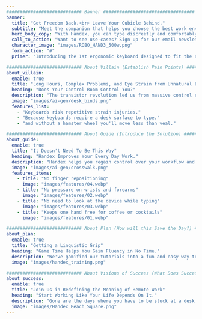 ```yaml
---
############################ Banner ##################################
banner:
  title: "Get Freedom Back.<br> Leave Your Cubicle Behind."
  subtitle: "Meet the companion that helps you choose the best work environment, unblock mental flow, and re-imagine the meaning of work/life balance."
  hero_body_copy: "With Handex, you can type discreetly and comfortably from anywhere."
  call_to_action: "Want to see use-cases? Sign up for our email newsletter!"
  character_image: "images/ROBO_HAND3_500w.png"
  form_action: "#"
  primer: "Introducing the 1st ergonomic keyboard designed to fit the natural actions of your hand:"

############################ About Villain (Establish Pain Points) ##################################
about_villain:
  enable: true
  title: "Long Hours, Complex Problems, and Eye Strain from Unnatural Lights..."
  heading: "Does Your Control Room Control You?"
  description: "The transistor revolution led us from massive control rooms with machines that needed punch cards for operation to smartphones vastly more powerful that fit in our pockets. So why are we still wired to keyboards in order to do deeply productive work? Our weakest link in computing is tech that's over 150 years old."
  image: "images/ai-gen/desk_binds.png"
  features_list:
    - "Keyboards risk repetitive strain injuries."
    - "Because keyboards require a desk surface to type."
    - "and without a hamster wheel you'll move less than veal."

############################ About Guide (Introduce the Solution) ##################################
about_guide:
  enable: true
  title: "It Doesn't Need To Be This Way"
  heading: "Handex Improves Your Every Day Work."
  description: "Handex helps you regain control over your workflow and environment. You can update files on-the-go with no surface required, and because it's modeled to be lightly gripped in your hand there is little strain or fatigue after long use-times."
  image: "images/ai-gen/crosswalk.png"
  features_items:
    - title: "No finger repositioning"
      image: "images/features/04.webp"
    - title: "No pressure on wrists and forearms"
      image: "images/features/02.webp"
    - title: "No need to look at the device while typing"
      image: "images/features/03.webp"
    - title: "Keeps one hand free for coffee or cocktails"
      image: "images/features/01.webp"

############################ About Plan (How will this Save the Day?) ##################################
about_plan:
  enable: true
  title: "Getting a Linguistic Grip"
  heading: "Game Time Helps You Gain Fluency in No Time."
  description: "We've gamified our tutorials into a fun and easy way to begin drilling towards fluency using Handex.<br><br> Starting with single key strokes assigned to each finger's abillity to pinch, flex, or pull, users will first learn the traditional home-row keys and basic syntax like space bar, back space, period, and enter.<br><br> As we introduce numbers you'll begin to chain 2 keys together to get familiar with how chords are built. It's similar to the feel of playing a guitar, but you'll never have to move your hand around to find the right tone.<br><br> Everything mentioned up to this point is learned in less than a day. Eventually you'll be familiar with a full keyboard set of keys, and have the knowledge to navigate using a handex as your primary input device."
  image: "images/handex_training.png"

############################ About Visions of Success (What Does Success Look Like?) ##################################
about_success:
  enable: true
  title: "Join Us in Redefining the Meaning of Remote Work"
  heading: "Start Working Like Your Life Depends On It."
  description: "Gone are the days where you have to be stuck at a desk for hours on end. When you know how to use a Handex, you have leverage to maximize your productivity and reduce stress along the way. <br><br> We're giving new meaning to the concept of being a working nomad and how Internet-of-Things(IoT) devices can be manipulated physically in the world around us. Join us in finding that new frontier."
  image: "images/Handex_Beach_Square.png"
---
```

